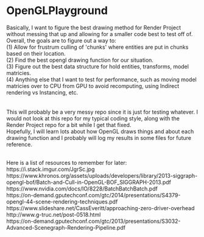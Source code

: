# OpenGLPlayground

Basically, I want to figure the best drawing method for Render Project without messing that up and allowing for a smaller code best to test off of. Overall, the goals are to figure out a way to: <br>
(1) Allow for frustrum culling of 'chunks' where entities are put in chunks based on their location. <br>
(2) Find the best opengl drawing function for our situation. <br>
(3) Figure out the best data structure for hold entities, transforms, model matricies. <br>
(4) Anything else that I want to test for performance, such as moving model matricies over to CPU from GPU to avoid recomputing, using Indirect rendering vs Instancing, etc. <br>
<br>
<br>
This will probably be a very messy repo since it is just for testing whatever. I would not look at this repo for my typical coding style, along with the Render Project repo for a bit while I get that fixed. <br>
Hopefully, I will learn lots about how OpenGL draws things and about each drawing function and I probably will log my results in some files for future reference.


<br>
Here is a list of resources to remember for later: <br>
https://i.stack.imgur.com/JgrSc.jpg <br>
https://www.khronos.org/assets/uploads/developers/library/2013-siggraph-opengl-bof/Batch-and-Cull-in-OpenGL-BOF_SIGGRAPH-2013.pdf <br>
https://www.nvidia.com/docs/IO/8228/BatchBatchBatch.pdf <br>
https://on-demand.gputechconf.com/gtc/2014/presentations/S4379-opengl-44-scene-rendering-techniques.pdf <br>
https://www.slideshare.net/CassEveritt/approaching-zero-driver-overhead <br>
http://www.g-truc.net/post-0518.html <br>
https://on-demand.gputechconf.com/gtc/2013/presentations/S3032-Advanced-Scenegraph-Rendering-Pipeline.pdf <br>

